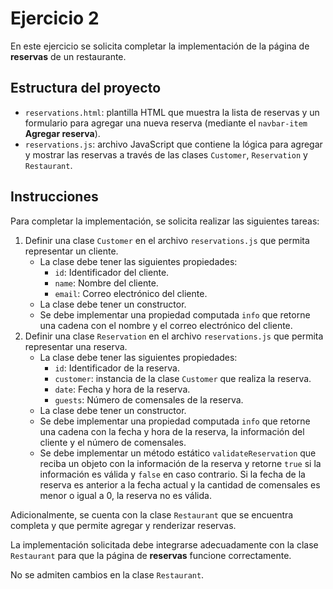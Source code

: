 # Ejercicio 2

En este ejercicio se solicita completar la implementación de la página de **reservas** de un restaurante.

## Estructura del proyecto

- `reservations.html`: plantilla HTML que muestra la lista de reservas y un formulario para agregar una nueva reserva (mediante el `navbar-item` **Agregar reserva**).
- `reservations.js`: archivo JavaScript que contiene la lógica para agregar y mostrar las reservas a través de las clases `Customer`, `Reservation` y `Restaurant`.

## Instrucciones

Para completar la implementación, se solicita realizar las siguientes tareas:

1. Definir una clase `Customer` en el archivo `reservations.js` que permita representar un cliente.
    - La clase debe tener las siguientes propiedades:
        - `id`: Identificador del cliente.
        - `name`: Nombre del cliente.
        - `email`: Correo electrónico del cliente.
    - La clase debe tener un constructor.
    - Se debe implementar una propiedad computada `info` que retorne una cadena con el nombre y el correo electrónico del cliente.
2. Definir una clase `Reservation` en el archivo `reservations.js` que permita representar una reserva.
    - La clase debe tener las siguientes propiedades:
        - `id`: Identificador de la reserva.
        - `customer`: instancia de la clase `Customer` que realiza la reserva.
        - `date`: Fecha y hora de la reserva.
        - `guests`: Número de comensales de la reserva.
    - La clase debe tener un constructor.
    - Se debe implementar una propiedad computada `info` que retorne una cadena con la fecha y hora de la reserva, la información del cliente y el número de comensales.
    - Se debe implementar un método estático `validateReservation` que reciba un objeto con la información de la reserva y retorne `true` si la información es válida y `false` en caso contrario. Si la fecha de la reserva es anterior a la fecha actual y la cantidad de comensales es menor o igual a 0, la reserva no es válida.

Adicionalmente, se cuenta con la clase `Restaurant` que se encuentra completa y que permite agregar y renderizar reservas. 

La implementación solicitada debe integrarse adecuadamente con la clase `Restaurant` para que la página de **reservas** funcione correctamente.

No se admiten cambios en la clase `Restaurant`.
